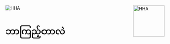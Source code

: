 <!---<img align="right" height="100px" src="https://media.giphy.com/media/42tS2cfBtj8Y/giphy.gif" /> --->
<img align="right" height="100px" src="https://media.giphy.com/media/oDs3LsZUcmZxtgXUp8/giphy.gif" alt="HHA" />
<img src="https://media.giphy.com/media/ZDTbix65Me1YDNLDF3/giphy.gif" alt="HHA" />
<h1 color="white">
ဘာကြည့်တာလဲ
</h1>

